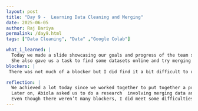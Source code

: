 ```yaml
---
layout: post
title: "Day 9 -  Learning Data Cleaning and Merging"
date: 2025-06-05
author: Raj Bariya
permalink: /day9.html
tags: ["Data Cleaning", "Data" ,"Google Colab"]

what_i_learned: |
  Today we made a slide showcasing our goals and progress of the team so far for the weekly assignment. Then we made a presentation video for the slide. Later Abiola gave us task to do some research on data merging and EDA. Then we shared what we learned from our research.
  She also gave us a task to find some datasets online and try merging them using the knowledge we gained from the research earlier. We also played kahoot to test our EDA skills.
blockers: |
 There was not much of a blocker but I did find it a bit difficult to use seaborn library.

reflection: |
  We achieved a lot today since we worked together to put together a presentation highlighting our goals and what we have finished this week. Making the slide reminded us of our progress and what we still want to reach in the future.
  Later on, Abiola asked us to do a research  involving merging data and Exploratory Data Analysis (EDA). In this process, we gained some knowledge on it. We also had to find datasets online and mix them using the techniques we had been taught which helped us understand better.
  Even though there weren’t many blockers, I did meet some difficulties while handling the Seaborn library. Need more practice on it. Playing kahoot to test EDA skills was fun.
---
```

